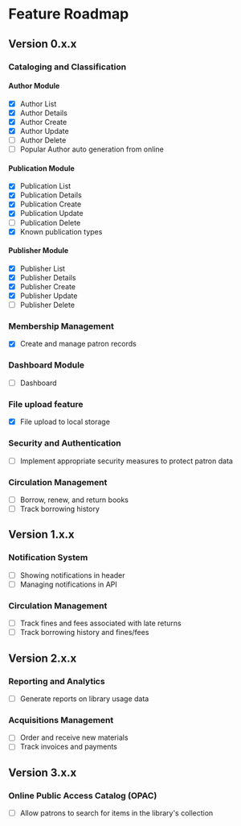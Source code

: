 Feature Roadmap
===============

Version 0.x.x
-----------

### Cataloging and Classification
#### Author Module
-   [x]  Author List
-   [x]  Author Details
-   [x]  Author Create
-   [x]  Author Update
-   [ ]  Author Delete
-   [ ]  Popular Author auto generation from online

#### Publication Module
-   [x]  Publication List
-   [x]  Publication Details
-   [x]  Publication Create
-   [x]  Publication Update
-   [ ]  Publication Delete
-   [x]  Known publication types

#### Publisher Module
-   [x]  Publisher List
-   [x]  Publisher Details
-   [x]  Publisher Create
-   [x]  Publisher Update
-   [ ]  Publisher Delete

### Membership Management
-   [x]  Create and manage patron records

### Dashboard Module
-   [ ]  Dashboard

### File upload feature
-   [x]  File upload to local storage

### Security and Authentication
-   [ ]  Implement appropriate security measures to protect patron data

### Circulation Management
-   [ ]  Borrow, renew, and return books
-   [ ]  Track borrowing history

Version 1.x.x
-----------
### Notification System
-   [ ]  Showing notifications in header
-   [ ]  Managing notifications in API

### Circulation Management
-   [ ]  Track fines and fees associated with late returns
-   [ ]  Track borrowing history and fines/fees

Version 2.x.x
-----------
### Reporting and Analytics
-   [ ]  Generate reports on library usage data

### Acquisitions Management
-   [ ]  Order and receive new materials
-   [ ]  Track invoices and payments

Version 3.x.x
-----------
### Online Public Access Catalog (OPAC)
-   [ ]  Allow patrons to search for items in the library's collection
